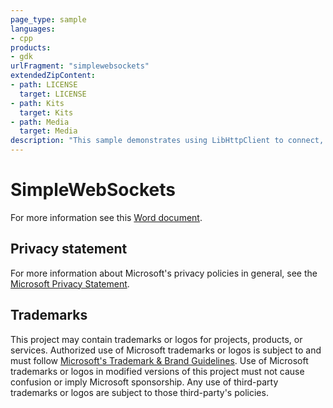 ```yaml
---
page_type: sample
languages:
- cpp
products:
- gdk
urlFragment: "simplewebsockets"
extendedZipContent:
- path: LICENSE
  target: LICENSE
- path: Kits
  target: Kits
- path: Media
  target: Media
description: "This sample demonstrates using LibHttpClient to connect, send, and receive messages to/from a host via Web Sockets."
---
```


# SimpleWebSockets

For more information see this [Word document](https://github.com/microsoft/Xbox-GDK-Samples/blob/main/Samples/Live/SimpleWebSockets/ReadMe.docx).

## Privacy statement

For more information about Microsoft's privacy policies in general, see the [Microsoft Privacy Statement](https://privacy.microsoft.com/privacystatement/).

## Trademarks

This project may contain trademarks or logos for projects, products, or services. Authorized use of Microsoft trademarks or logos is subject to and must follow [Microsoft's Trademark & Brand Guidelines](https://www.microsoft.com/en-us/legal/intellectualproperty/trademarks/usage/general). Use of Microsoft trademarks or logos in modified versions of this project must not cause confusion or imply Microsoft sponsorship. Any use of third-party trademarks or logos are subject to those third-party's policies.
